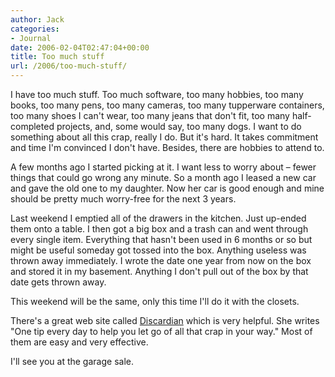 ```yaml
---
author: Jack
categories:
- Journal
date: 2006-02-04T02:47:04+00:00
title: Too much stuff
url: /2006/too-much-stuff/
---
```


I have too much stuff. Too much software, too many hobbies, too many books, too many pens, too many cameras, too many tupperware containers, too many shoes I can't wear, too many jeans that don't fit, too many half-completed projects, and, some would say, too many dogs. I want to do something about all this crap, really I do. But it's hard. It takes commitment and time I'm convinced I don't have. Besides, there are hobbies to attend to. 

A few months ago I started picking at it. I want less to worry about &#8211; fewer things that could go wrong any minute. So a month ago I leased a new car and gave the old one to my daughter. Now her car is good enough and mine should be pretty much worry-free for the next 3 years. 

Last weekend I emptied all of the drawers in the kitchen. Just up-ended them onto a table. I then got a big box and a trash can and went through every single item. Everything that hasn't been used in 6 months or so but might be useful someday got tossed into the box. Anything useless was thrown away immediately. I wrote the date one year from now on the box and stored it in my basement. Anything I don't pull out of the box by that date gets thrown away. 

This weekend will be the same, only this time I'll do it with the closets. 

There's a great web site called [Discardian](<http://www.metagrrrl.com/discardian/>) which is very helpful. She writes "One tip every day to help you let go of all that crap in your way." Most of them are easy and very effective. 

I'll see you at the garage sale.